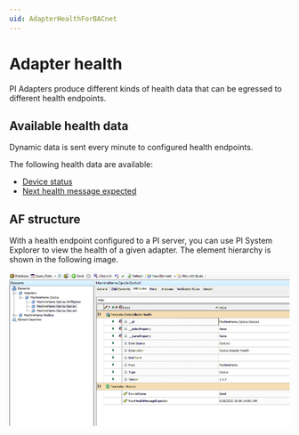 ```yaml
---
uid: AdapterHealthForBACnet
---
```


# Adapter health

PI Adapters produce different kinds of health data that can be egressed to different health endpoints.

## Available health data

Dynamic data is sent every minute to configured health endpoints.

The following health data are available:

- [Device status](xref:DeviceStatusForBACnet)
- [Next health message expected](xref:NextHealthMessageExpectedForBACnet)

## AF structure

With a health endpoint configured to a PI server, you can use PI System Explorer to view the health of a given adapter. The element hierarchy is shown in the following image.

![Health data](../images/health-data.png)
